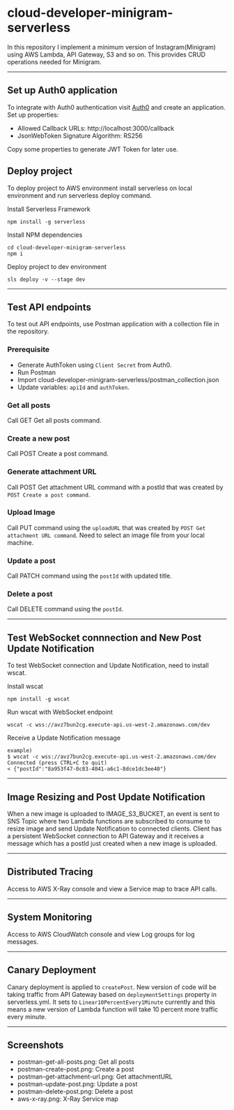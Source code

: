 # cloud-developer-minigram-serverless
 
In this repository I implement a minimum version of Instagram(Minigram) using AWS Lambda, API Gateway, S3 and so on. This provides CRUD operations needed for Minigram.

--- 

## Set up Auth0 application
To integrate with Auth0 authentication visit [Auth0](https://auth0.com/) and create an application. Set up properties:

- Allowed Callback URLs: http://localhost:3000/callback
- JsonWebToken Signature Algorithm: RS256

Copy some properties to generate JWT Token for later use.

## Deploy project

To deploy project to AWS environment install serverless on local environment and run serverless deploy command.

Install Serverless Framework

```
npm install -g serverless
```

Install NPM dependencies
```
cd cloud-developer-minigram-serverless
npm i
```

Deploy project to dev environment
```
sls deploy -v --stage dev
```

---

## Test API endpoints
To test out API endpoints, use Postman application with a collection file in the repository.

### Prerequisite
- Generate AuthToken using `Client Secret` from Auth0.
- Run Postman
- Import cloud-developer-minigram-serverless/postman_collection.json
- Update variables: `apiId` and `authToken`.

### Get all posts
Call GET Get all posts command.

### Create a new post
Call POST Create a post command.

### Generate attachment URL
Call POST Get attachment URL command with a postId that was created by `POST Create a post command`.

### Upload Image
Call PUT command using the `uploadURL` that was created by `POST Get attachment URL command`. Need to select an image file from your local machine. 

### Update a post
Call PATCH command using the `postId` with updated title.

### Delete a post
Call DELETE command using the `postId`.

---

## Test WebSocket connnection and New Post Update Notification

To test WebSocket connection and Update Notification, need to install wscat. 

Install wscat
```
npm install -g wscat
```

Run wscat with WebSocket endpoint
```
wscat -c wss://avz7bun2cg.execute-api.us-west-2.amazonaws.com/dev
```

Receive a Update Notification message
```
example)
$ wscat -c wss://avz7bun2cg.execute-api.us-west-2.amazonaws.com/dev
Connected (press CTRL+C to quit)
< {"postId":"8a953f47-0c83-4041-a6c1-8dce1dc3ee40"}
```

---

## Image Resizing and Post Update Notification

When a new image is uploaded to IMAGE_S3_BUCKET, an event is sent to SNS Topic where two Lambda functions are subscribed to consume to resize image and send Update Notification to connected clients. Client has a persistent WebSocket connection to API Gateway and it receives a message which has a postId just created when a new image is uploaded.

--- 

## Distributed Tracing

Access to AWS X-Ray console and view a Service map to trace API calls. 

---

## System Monitoring

Access to AWS CloudWatch console and view Log groups for log messages. 

---

## Canary Deployment

Canary deployment is applied to `createPost`. New version of code will be taking traffic from API Gateway based on `deploymentSettings` property in serverless.yml. It sets to `Linear10PercentEvery1Minute` currently and this means a new version of Lambda function will take 10 percent more traffic every minute.

---

## Screenshots
- postman-get-all-posts.png: Get all posts
- postman-create-post.png: Create a post
- postman-get-attachment-url.png: Get attachmentURL
- postman-update-post.png: Update a post
- postman-delete-post.png: Delete a post
- aws-x-ray.png: X-Ray Service map